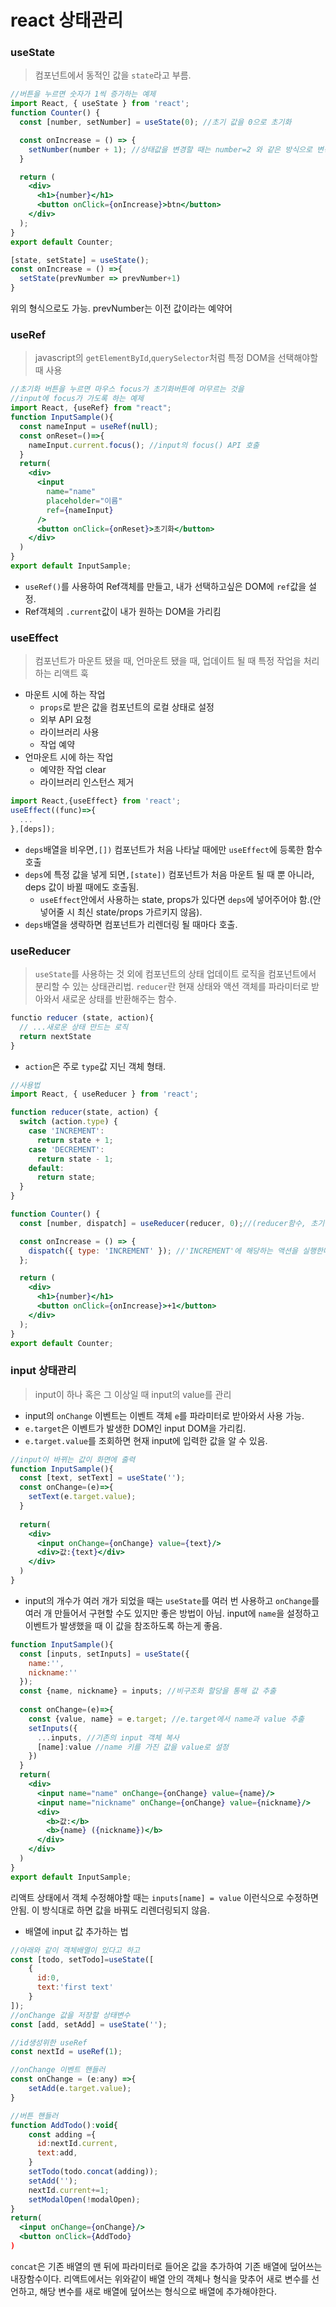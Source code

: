 # react 상태관리 

### useState
> 컴포넌트에서 동적인 값을 `state`라고 부름. 
```jsx
//버튼을 누르면 숫자가 1씩 증가하는 예제
import React, { useState } from 'react';
function Counter() {
  const [number, setNumber] = useState(0); //초기 값을 0으로 초기화

  const onIncrease = () => {
    setNumber(number + 1); //상태값을 변경할 때는 number=2 와 같은 방식으로 변경하면 안됨. 반드시 setter 함수를 통해 변경.
  }

  return (
    <div>
      <h1>{number}</h1>
      <button onClick={onIncrease}>btn</button>
    </div>
  );
}
export default Counter;
```
```jsx
[state, setState] = useState();
const onIncrease = () =>{
  setState(prevNumber => prevNumber+1) 
}
```
위의 형식으로도 가능. prevNumber는 이전 값이라는 예약어

### useRef
> javascript의 `getElementById`,`querySelector`처럼 특정 DOM을 선택해야할 때 사용
```jsx
//초기화 버튼을 누르면 마우스 focus가 초기화버튼에 머무르는 것을
//input에 focus가 가도록 하는 예제
import React, {useRef} from "react";
function InputSample(){
  const nameInput = useRef(null);
  const onReset=()=>{
    nameInput.current.focus(); //input의 focus() API 호출
  }
  return(
    <div>
      <input
        name="name"
        placeholder="이름"
        ref={nameInput}
      />
      <button onClick={onReset}>초기화</button>
    </div>
  )
}
export default InputSample;
```
- `useRef()`를 사용하여 Ref객체를 만들고, 내가 선택하고싶은 DOM에 `ref`값을 설정.
- Ref객체의 `.current`값이 내가 원하는 DOM을 가리킴

### useEffect
> 컴포넌트가 마운트 됐을 때, 언마운트 됐을 때, 업데이트 될 때 특정 작업을 처리하는 리액트 훅
- 마운트 시에 하는 작업
    - `props`로 받은 값을 컴포넌트의 로컬 상태로 설정
    - 외부 API 요청
    - 라이브러리 사용
    - 작업 예약
- 언마운트 시에 하는 작업
    - 예약한 작업 clear
    - 라이브러리 인스턴스 제거
```jsx
import React,{useEffect} from 'react';
useEffect((func)=>{
  ...
},[deps]);
```
- `deps`배열을 비우면`,[])` 컴포넌트가 처음 나타날 때에만 `useEffect`에 등록한 함수 호출  
- `deps`에 특정 값을 넣게 되면`,[state])` 컴포넌트가 처음 마운트 될 때 뿐 아니라, deps 값이 바뀔 때에도 호출됨.
    - `useEffect`안에서 사용하는 state, props가 있다면 `deps`에 넣어주어야 함.(안 넣어줄 시 최신 state/props 가르키지 않음).  
- `deps`배열을 생략하면 컴포넌트가 리렌더링 될 때마다 호출.

### useReducer
> `useState`를 사용하는 것 외에 컴포넌트의 상태 업데이트 로직을 컴포넌트에서 분리할 수 있는 상태관리법.
> `reducer`란 현재 상태와 액션 객체를 파라미터로 받아와서 새로운 상태를 반환해주는 함수.
```jsx
functio reducer (state, action){
  // ...새로운 상태 만드는 로직
  return nextState
}
```
- `action`은 주로 `type`값 지닌 객체 형태.
```jsx
//사용법
import React, { useReducer } from 'react';

function reducer(state, action) {
  switch (action.type) {
    case 'INCREMENT':
      return state + 1;
    case 'DECREMENT':
      return state - 1;
    default:
      return state;
  }
}

function Counter() {
  const [number, dispatch] = useReducer(reducer, 0);//(reducer함수, 초기상태)

  const onIncrease = () => {
    dispatch({ type: 'INCREMENT' }); //'INCREMENT'에 해당하는 액션을 실행한다
  };

  return (
    <div>
      <h1>{number}</h1>
      <button onClick={onIncrease}>+1</button>
    </div>
  );
}
export default Counter;
```


### input 상태관리
> input이 하나 혹은 그 이상일 때 input의 value를 관리
- input의 `onChange` 이벤트는 이벤트 객체 `e`를 파라미터로 받아와서 사용 가능.
- `e.target`은 이벤트가 발생한 DOM인 input DOM을 가리킴.
- `e.target.value`를 조회하면 현재 input에 입력한 값을 알 수 있음.

```jsx
//input이 바뀌는 값이 화면에 출력
function InputSample(){
  const [text, setText] = useState('');
  const onChange=(e)=>{
    setText(e.target.value);
  }
  
  return(
    <div>
      <input onChange={onChange} value={text}/>
      <div>값:{text}</div>
    </div>
  )
}
```
- input의 개수가 여러 개가 되었을 때는 `useState`를 여러 번 사용하고 `onChange`를 여러 개 만들어서 구현할 수도 있지만 좋은 방법이 아님. input에 `name`을 설정하고 이벤트가 발생했을 때 이 값을 참조하도록 하는게 좋음. 
```jsx
function InputSample(){
  const [inputs, setInputs] = useState({
    name:'',
    nickname:''
  });
  const {name, nickname} = inputs; //비구조화 할당을 통해 값 추출
  
  const onChange=(e)=>{
    const {value, name} = e.target; //e.target에서 name과 value 추출
    setInputs({
      ...inputs, //기존의 input 객체 복사
      [name]:value //name 키를 가진 값을 value로 설정
    })
  }
  return(
    <div>
      <input name="name" onChange={onChange} value={name}/>
      <input name="nickname" onChange={onChange} value={nickname}/>
      <div>
        <b>값:</b>
        <b>{name} ({nickname})</b>
      </div>
    </div>
  )
}
export default InputSample;
```
리액트 상태에서 객체 수정해야할 때는 `inputs[name] = value` 이런식으로 수정하면 안됨. 이 방식대로 하면 값을 바꿔도 리렌더링되지 않음. 

- 배열에 input 값 추가하는 법
```jsx
//아래와 같이 객체배열이 있다고 하고
const [todo, setTodo]=useState([
    {
      id:0,
      text:'first text'
    }
]);
//onChange 값을 저장할 상태변수
const [add, setAdd] = useState('');

//id생성위한 useRef
const nextId = useRef(1);

//onChange 이벤트 핸들러
const onChange = (e:any) =>{
    setAdd(e.target.value);
}

//버튼 핸들러
function AddTodo():void{
    const adding ={
      id:nextId.current,
      text:add,
    }
    setTodo(todo.concat(adding));
    setAdd('');
    nextId.current+=1;
    setModalOpen(!modalOpen);
}
return(
  <input onChange={onChange}/>
  <button onClick={AddTodo}
)
```
`concat`은 기존 배열의 맨 뒤에 파라미터로 들어온 값을 추가하여 기존 배열에 덮어쓰는 내장함수이다. 리액트에서는 위와같이 배열 안의 객체나 형식을 맞추어 새로 변수를 선언하고, 해당 변수를 새로 배열에 덮어쓰는 형식으로 배열에 추가해야한다.
